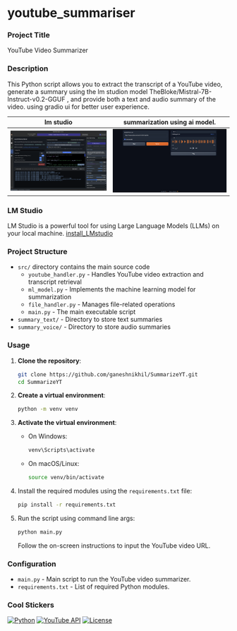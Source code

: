 # youtube_summariser


### Project Title

YouTube Video Summarizer

### Description
This Python script allows you to extract the transcript of a YouTube video, generate a summary using the lm studion model TheBloke/Mistral-7B-Instruct-v0.2-GGUF , and provide both a text and audio summary of the video. using gradio ui for better user experience.


lm studio  | summarization using ai model.| 
|--------------|-------------|
<img src="sample/lm_studio.png" width = "600"/>| <img src="sample/gradio_ui.png" width="600"/> |


### LM Studio 
  LM Studio is a powerful tool for using Large Language Models (LLMs) on your local machine.
  [install_LMstudio](https://lmstudio.ai)

### Project Structure

- `src/` directory contains the main source code
  - `youtube_handler.py` - Handles YouTube video extraction and transcript retrieval
  - `ml_model.py` - Implements the machine learning model for summarization
  - `file_handler.py` - Manages file-related operations
  - `main.py` - The main executable script
- `summary_text/` - Directory to store text summaries
- `summary_voice/` - Directory to store audio summaries

### Usage

1. **Clone the repository**:

   ```bash
   git clone https://github.com/ganeshnikhil/SummarizeYT.git
   cd SummarizeYT
   ```
2. **Create a virtual environment**:

   ```bash
   python -m venv venv
   ```

3. **Activate the virtual environment**:

   - On Windows:

     ```bash
     venv\Scripts\activate
     ```

   - On macOS/Linux:

     ```bash
     source venv/bin/activate
     ```

4. Install the required modules using the `requirements.txt` file:

    ```bash
    pip install -r requirements.txt
    ```

5. Run the script using command line args:

    ```bash
    python main.py 
    ```

    Follow the on-screen instructions to input the YouTube video URL.

### Configuration

- `main.py` - Main script to run the YouTube video summarizer.
- `requirements.txt` - List of required Python modules.


### Cool Stickers

[![Python](https://img.shields.io/badge/Python-3.8%2B-blue.svg)](https://www.python.org/downloads/release/python-380/)
[![YouTube API](https://img.shields.io/badge/Youtube%20API-v3-red)](https://developers.google.com/youtube/v3)
[![License](https://img.shields.io/badge/license-MIT-green.svg)](https://opensource.org/licenses/MIT)
